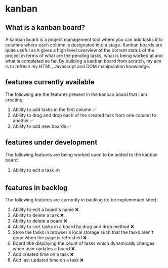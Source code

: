 # kanban

## What is a kanban board?
A kanban board is a project management tool where you can add tasks into columns where each column is designated into a stage. Kanban boards are quite useful as it gives a high level overview of the current status of the project in terms of what are the pending tasks, what is being worked at and what is completed so far. 
By building a kanban board from scratch, my aim is to refresh my HTML, Javascript and DOM manipulation knowledge.

## features currently available
The following are the features present in the kanban board that I am creating:
1. Ability to add tasks in the first column ✅
2. Ability to drag and drop each of the created task from one column to another ✅
3. Ability to add new boards ✅

## features under development
The following features are being worked upon to be added to the kanban board:
1. Ability to edit a task ✍️


## features in backlog
The following features are currently in backlog (to be implemented later):
1. Ability to edit a board's name ❌
2. Ability to delete a task ❌
3. Ability to delete a board ❌
4. Ability to sort tasks in a board by drag and drop method ❌
5. Store the tasks in browser's local storage such that the tasks aren't gone when the page is refreshed ❌
6. Board title displaying the count of tasks which dynamically changes when user updates a board ❌
7. Add created time on a task ❌
8. Add last updated time on a task ❌